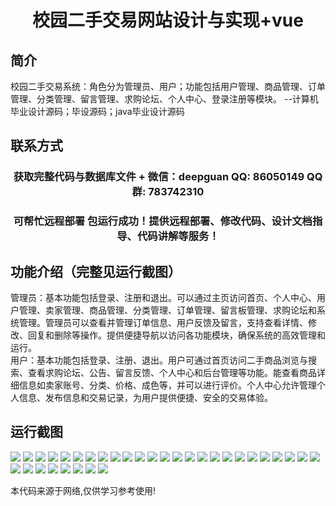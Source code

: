 <p><h1 align="center">校园二手交易网站设计与实现+vue</h1></p>

## 简介
校园二手交易系统：角色分为管理员、用户；功能包括用户管理、商品管理、订单管理、分类管理、留言管理、求购论坛、个人中心、登录注册等模块。    --计算机毕业设计源码；毕设源码；java毕业设计源码


## 联系方式
<p><h3 align="center">获取完整代码与数据库文件 + 微信：deepguan QQ: 86050149 QQ群: 783742310</h3></p>
<p><h3 align="center">可帮忙远程部署 包运行成功！提供远程部署、修改代码、设计文档指导、代码讲解等服务！</h3></p>

## 功能介绍（完整见运行截图）
管理员：基本功能包括登录、注册和退出。可以通过主页访问首页、个人中心、用户管理、卖家管理、商品管理、分类管理、订单管理、留言板管理、求购论坛和系统管理。管理员可以查看并管理订单信息、用户反馈及留言，支持查看详情、修改、回复和删除等操作。提供便捷导航以访问各功能模块，确保系统的高效管理和运行。  
用户：基本功能包括登录、注册、退出。用户可通过首页访问二手商品浏览与搜索、查看求购论坛、公告、留言反馈、个人中心和后台管理等功能。能查看商品详细信息如卖家账号、分类、价格、成色等，并可以进行评价。个人中心允许管理个人信息、发布信息和交易记录，为用户提供便捷、安全的交易体验。


## 运行截图
![](https://bs-1329754181.cos.ap-shanghai.myqcloud.com/ssm/CampusSecondHandTradingWebsite/img/001.jpg)
![](https://bs-1329754181.cos.ap-shanghai.myqcloud.com/ssm/CampusSecondHandTradingWebsite/img/002.jpg)
![](https://bs-1329754181.cos.ap-shanghai.myqcloud.com/ssm/CampusSecondHandTradingWebsite/img/003.jpg)
![](https://bs-1329754181.cos.ap-shanghai.myqcloud.com/ssm/CampusSecondHandTradingWebsite/img/004.jpg)
![](https://bs-1329754181.cos.ap-shanghai.myqcloud.com/ssm/CampusSecondHandTradingWebsite/img/005.jpg)
![](https://bs-1329754181.cos.ap-shanghai.myqcloud.com/ssm/CampusSecondHandTradingWebsite/img/006.jpg)
![](https://bs-1329754181.cos.ap-shanghai.myqcloud.com/ssm/CampusSecondHandTradingWebsite/img/007.jpg)
![](https://bs-1329754181.cos.ap-shanghai.myqcloud.com/ssm/CampusSecondHandTradingWebsite/img/008.jpg)
![](https://bs-1329754181.cos.ap-shanghai.myqcloud.com/ssm/CampusSecondHandTradingWebsite/img/009.jpg)
![](https://bs-1329754181.cos.ap-shanghai.myqcloud.com/ssm/CampusSecondHandTradingWebsite/img/010.jpg)
![](https://bs-1329754181.cos.ap-shanghai.myqcloud.com/ssm/CampusSecondHandTradingWebsite/img/011.jpg)
![](https://bs-1329754181.cos.ap-shanghai.myqcloud.com/ssm/CampusSecondHandTradingWebsite/img/012.jpg)
![](https://bs-1329754181.cos.ap-shanghai.myqcloud.com/ssm/CampusSecondHandTradingWebsite/img/013.jpg)
![](https://bs-1329754181.cos.ap-shanghai.myqcloud.com/ssm/CampusSecondHandTradingWebsite/img/014.jpg)
![](https://bs-1329754181.cos.ap-shanghai.myqcloud.com/ssm/CampusSecondHandTradingWebsite/img/015.jpg)
![](https://bs-1329754181.cos.ap-shanghai.myqcloud.com/ssm/CampusSecondHandTradingWebsite/img/016.jpg)
![](https://bs-1329754181.cos.ap-shanghai.myqcloud.com/ssm/CampusSecondHandTradingWebsite/img/017.jpg)
![](https://bs-1329754181.cos.ap-shanghai.myqcloud.com/ssm/CampusSecondHandTradingWebsite/img/018.jpg)
![](https://bs-1329754181.cos.ap-shanghai.myqcloud.com/ssm/CampusSecondHandTradingWebsite/img/019.jpg)
![](https://bs-1329754181.cos.ap-shanghai.myqcloud.com/ssm/CampusSecondHandTradingWebsite/img/020.jpg)
![](https://bs-1329754181.cos.ap-shanghai.myqcloud.com/ssm/CampusSecondHandTradingWebsite/img/021.jpg)
![](https://bs-1329754181.cos.ap-shanghai.myqcloud.com/ssm/CampusSecondHandTradingWebsite/img/022.jpg)
![](https://bs-1329754181.cos.ap-shanghai.myqcloud.com/ssm/CampusSecondHandTradingWebsite/img/023.jpg)
![](https://bs-1329754181.cos.ap-shanghai.myqcloud.com/ssm/CampusSecondHandTradingWebsite/img/024.jpg)
![](https://bs-1329754181.cos.ap-shanghai.myqcloud.com/ssm/CampusSecondHandTradingWebsite/img/025.jpg)
![](https://bs-1329754181.cos.ap-shanghai.myqcloud.com/ssm/CampusSecondHandTradingWebsite/img/026.jpg)
![](https://bs-1329754181.cos.ap-shanghai.myqcloud.com/ssm/CampusSecondHandTradingWebsite/img/027.jpg)
![](https://bs-1329754181.cos.ap-shanghai.myqcloud.com/ssm/CampusSecondHandTradingWebsite/img/028.jpg)
![](https://bs-1329754181.cos.ap-shanghai.myqcloud.com/ssm/CampusSecondHandTradingWebsite/img/029.jpg)
![](https://bs-1329754181.cos.ap-shanghai.myqcloud.com/ssm/CampusSecondHandTradingWebsite/img/030.jpg)
![](https://bs-1329754181.cos.ap-shanghai.myqcloud.com/ssm/CampusSecondHandTradingWebsite/img/031.jpg)
![](https://bs-1329754181.cos.ap-shanghai.myqcloud.com/ssm/CampusSecondHandTradingWebsite/img/032.jpg)
![](https://bs-1329754181.cos.ap-shanghai.myqcloud.com/ssm/CampusSecondHandTradingWebsite/img/033.jpg)

<p>本代码来源于网络,仅供学习参考使用!</p>
